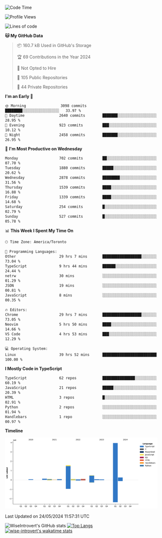 <!--START_SECTION:waka-->
![Code Time](http://img.shields.io/badge/Code%20Time-1%2C610%20hrs%206%20mins-blue)

![Profile Views](http://img.shields.io/badge/Profile%20Views-40-blue)

![Lines of code](https://img.shields.io/badge/From%20Hello%20World%20I%27ve%20Written-7.0%20million%20lines%20of%20code-blue)

**🐱 My GitHub Data** 

> 📦 160.7 kB Used in GitHub's Storage 
 > 
> 🏆 69 Contributions in the Year 2024
 > 
> 🚫 Not Opted to Hire
 > 
> 📜 105 Public Repositories 
 > 
> 🔑 44 Private Repositories 
 > 
**I'm an Early 🐤** 

```text
🌞 Morning                3098 commits        ████████░░░░░░░░░░░░░░░░░   33.97 % 
🌆 Daytime                2640 commits        ███████░░░░░░░░░░░░░░░░░░   28.95 % 
🌃 Evening                923 commits         ███░░░░░░░░░░░░░░░░░░░░░░   10.12 % 
🌙 Night                  2458 commits        ███████░░░░░░░░░░░░░░░░░░   26.95 % 
```
📅 **I'm Most Productive on Wednesday** 

```text
Monday                   702 commits         ██░░░░░░░░░░░░░░░░░░░░░░░   07.70 % 
Tuesday                  1880 commits        █████░░░░░░░░░░░░░░░░░░░░   20.62 % 
Wednesday                2878 commits        ████████░░░░░░░░░░░░░░░░░   31.56 % 
Thursday                 1539 commits        ████░░░░░░░░░░░░░░░░░░░░░   16.88 % 
Friday                   1339 commits        ████░░░░░░░░░░░░░░░░░░░░░   14.68 % 
Saturday                 254 commits         █░░░░░░░░░░░░░░░░░░░░░░░░   02.79 % 
Sunday                   527 commits         █░░░░░░░░░░░░░░░░░░░░░░░░   05.78 % 
```


📊 **This Week I Spent My Time On** 

```text
🕑︎ Time Zone: America/Toronto

💬 Programming Languages: 
Other                    29 hrs 7 mins       ██████████████████░░░░░░░   73.04 % 
TypeScript               9 hrs 44 mins       ██████░░░░░░░░░░░░░░░░░░░   24.44 % 
netrw                    30 mins             ░░░░░░░░░░░░░░░░░░░░░░░░░   01.29 % 
JSON                     19 mins             ░░░░░░░░░░░░░░░░░░░░░░░░░   00.81 % 
JavaScript               8 mins              ░░░░░░░░░░░░░░░░░░░░░░░░░   00.35 % 

🔥 Editors: 
Chrome                   29 hrs 7 mins       ██████████████████░░░░░░░   73.05 % 
Neovim                   5 hrs 50 mins       ████░░░░░░░░░░░░░░░░░░░░░   14.66 % 
VS Code                  4 hrs 53 mins       ███░░░░░░░░░░░░░░░░░░░░░░   12.29 % 

💻 Operating System: 
Linux                    39 hrs 52 mins      █████████████████████████   100.00 % 
```

**I Mostly Code in TypeScript** 

```text
TypeScript               62 repos            ███████████████░░░░░░░░░░   60.19 % 
JavaScript               21 repos            █████░░░░░░░░░░░░░░░░░░░░   20.39 % 
HTML                     3 repos             █░░░░░░░░░░░░░░░░░░░░░░░░   02.91 % 
Python                   2 repos             ░░░░░░░░░░░░░░░░░░░░░░░░░   01.94 % 
Handlebars               1 repo              ░░░░░░░░░░░░░░░░░░░░░░░░░   00.97 % 
```



**Timeline**

![Lines of Code chart](https://raw.githubusercontent.com/wise-introvert/wise-introvert/master/assets/bar_graph.png)


 Last Updated on 24/05/2024 11:57:31 UTC
<!--END_SECTION:waka-->

![WiseIntrovert's GitHub stats](https://github-readme-stats.vercel.app/api?username=wise-introvert&count_private=true&show_icons=true)
[![Top Langs](https://github-readme-stats.vercel.app/api/top-langs/?username=wise-introvert&langs_count=10)](https://github.com/anuraghazra/github-readme-stats)
[![wise-introvert's wakatime stats](https://github-readme-stats.vercel.app/api/wakatime?username=wiseintrovert)](https://github.com/anuraghazra/github-readme-stats)
